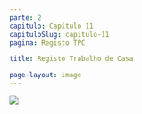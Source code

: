 ```yaml
---
parte: 2
capitulo: Capítulo 11
capituloSlug: capitulo-11
pagina: Registo TPC

title: Registo Trabalho de Casa

page-layout: image
---
```


<img src="{{site.baseurl}}/assets/graphics/content/formulario.png"/>